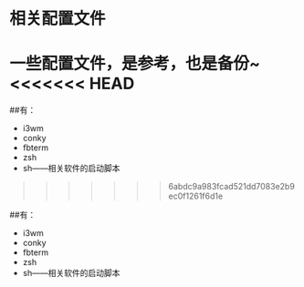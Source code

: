 相关配置文件
====
一些配置文件，是参考，也是备份~
<<<<<<< HEAD
=======

##有：
* i3wm  
* conky  
* fbterm  
* zsh  
* sh——相关软件的启动脚本  
>>>>>>> 6abdc9a983fcad521dd7083e2b9ec0f1261f6d1e

##有：
* i3wm  
* conky  
* fbterm  
* zsh  
* sh——相关软件的启动脚本  
